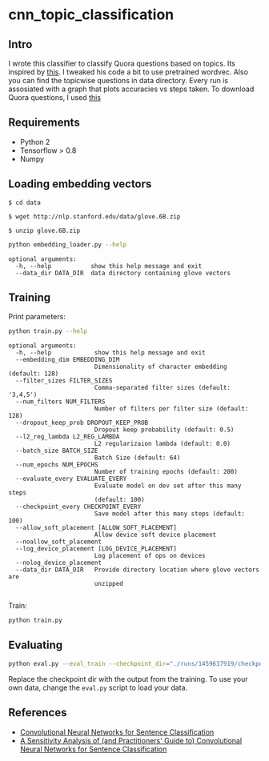 # cnn_topic_classification
## Intro
I wrote this classifier to classify Quora questions based on topics.
Its inspired by [this](http://www.wildml.com/2015/12/implementing-a-cnn-for-text-classification-in-tensorflow/). I tweaked his code a bit to use pretrained wordvec.
Also you can find the topicwise questions in data directory. Every run is assosiated with a graph that plots accuracies vs steps taken. To download Quora questions, I used [this](https://github.com/vishaljain3991/quora_crawl)
## Requirements

- Python 2
- Tensorflow > 0.8
- Numpy

## Loading embedding vectors
```
$ cd data
```

```
$ wget http://nlp.stanford.edu/data/glove.6B.zip
```
```
$ unzip glove.6B.zip
```

```bash
python embedding_loader.py --help
```

```
optional arguments:
  -h, --help           show this help message and exit
  --data_dir DATA_DIR  data directory containing glove vectors

```
## Training

Print parameters:

```bash
python train.py --help
```

```
optional arguments:
  -h, --help            show this help message and exit
  --embedding_dim EMBEDDING_DIM
                        Dimensionality of character embedding (default: 128)
  --filter_sizes FILTER_SIZES
                        Comma-separated filter sizes (default: '3,4,5')
  --num_filters NUM_FILTERS
                        Number of filters per filter size (default: 128)
  --dropout_keep_prob DROPOUT_KEEP_PROB
                        Dropout keep probability (default: 0.5)
  --l2_reg_lambda L2_REG_LAMBDA
                        L2 regularizaion lambda (default: 0.0)
  --batch_size BATCH_SIZE
                        Batch Size (default: 64)
  --num_epochs NUM_EPOCHS
                        Number of training epochs (default: 200)
  --evaluate_every EVALUATE_EVERY
                        Evaluate model on dev set after this many steps
                        (default: 100)
  --checkpoint_every CHECKPOINT_EVERY
                        Save model after this many steps (default: 100)
  --allow_soft_placement [ALLOW_SOFT_PLACEMENT]
                        Allow device soft device placement
  --noallow_soft_placement
  --log_device_placement [LOG_DEVICE_PLACEMENT]
                        Log placement of ops on devices
  --nolog_device_placement
  --data_dir DATA_DIR   Provide directory location where glove vectors are
                        unzipped


```

Train:

```bash
python train.py
```

## Evaluating

```bash
python eval.py --eval_train --checkpoint_dir="./runs/1459637919/checkpoints/"
```

Replace the checkpoint dir with the output from the training. To use your own data, change the `eval.py` script to load your data.


## References

- [Convolutional Neural Networks for Sentence Classification](http://arxiv.org/abs/1408.5882)
- [A Sensitivity Analysis of (and Practitioners' Guide to) Convolutional Neural Networks for Sentence Classification](http://arxiv.org/abs/1510.03820)
